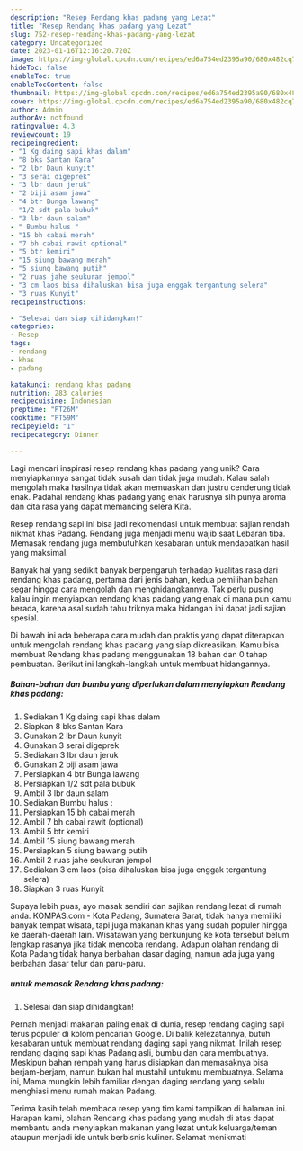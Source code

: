 ```yaml
---
description: "Resep Rendang khas padang yang Lezat"
title: "Resep Rendang khas padang yang Lezat"
slug: 752-resep-rendang-khas-padang-yang-lezat
category: Uncategorized
date: 2023-01-16T12:16:20.720Z
image: https://img-global.cpcdn.com/recipes/ed6a754ed2395a90/680x482cq70/rendang-khas-padang-foto-resep-utama.jpg
hideToc: false
enableToc: true
enableTocContent: false
thumbnail: https://img-global.cpcdn.com/recipes/ed6a754ed2395a90/680x482cq70/rendang-khas-padang-foto-resep-utama.jpg
cover: https://img-global.cpcdn.com/recipes/ed6a754ed2395a90/680x482cq70/rendang-khas-padang-foto-resep-utama.jpg
author: Admin
authorAv: notfound
ratingvalue: 4.3
reviewcount: 19
recipeingredient:
- "1 Kg daing sapi khas dalam"
- "8 bks Santan Kara"
- "2 lbr Daun kunyit"
- "3 serai digeprek"
- "3 lbr daun jeruk"
- "2 biji asam jawa"
- "4 btr Bunga lawang"
- "1/2 sdt pala bubuk"
- "3 lbr daun salam"
- " Bumbu halus "
- "15 bh cabai merah"
- "7 bh cabai rawit optional"
- "5 btr kemiri"
- "15 siung bawang merah"
- "5 siung bawang putih"
- "2 ruas jahe seukuran jempol"
- "3 cm laos bisa dihaluskan bisa juga enggak tergantung selera"
- "3 ruas Kunyit"
recipeinstructions:

- "Selesai dan siap dihidangkan!"
categories:
- Resep
tags:
- rendang
- khas
- padang

katakunci: rendang khas padang 
nutrition: 283 calories
recipecuisine: Indonesian
preptime: "PT26M"
cooktime: "PT59M"
recipeyield: "1"
recipecategory: Dinner

---
```





Lagi mencari inspirasi resep rendang khas padang yang unik? Cara menyiapkannya sangat tidak susah dan tidak juga mudah. Kalau salah mengolah maka hasilnya tidak akan memuaskan dan justru cenderung tidak enak. Padahal rendang khas padang yang enak harusnya sih punya aroma dan cita rasa yang dapat memancing selera Kita.





Resep rendang sapi ini bisa jadi rekomendasi untuk membuat sajian rendah nikmat khas Padang. Rendang juga menjadi menu wajib saat Lebaran tiba. Memasak rendang juga membutuhkan kesabaran untuk mendapatkan hasil yang maksimal.

Banyak hal yang sedikit banyak berpengaruh terhadap kualitas rasa dari rendang khas padang, pertama dari jenis bahan, kedua pemilihan bahan segar hingga cara mengolah dan menghidangkannya. Tak perlu pusing kalau ingin menyiapkan rendang khas padang yang enak di mana pun kamu berada, karena asal sudah tahu triknya maka hidangan ini dapat jadi sajian spesial.






Di bawah ini ada beberapa cara mudah dan praktis yang dapat diterapkan untuk mengolah rendang khas padang yang siap dikreasikan. Kamu bisa membuat Rendang khas padang menggunakan 18 bahan dan 0 tahap pembuatan. Berikut ini langkah-langkah untuk membuat hidangannya.

<!--inarticleads1-->

##### Bahan-bahan dan bumbu yang diperlukan dalam menyiapkan Rendang khas padang:

1. Sediakan 1 Kg daing sapi khas dalam
1. Siapkan 8 bks Santan Kara
1. Gunakan 2 lbr Daun kunyit
1. Gunakan 3 serai digeprek
1. Sediakan 3 lbr daun jeruk
1. Gunakan 2 biji asam jawa
1. Persiapkan 4 btr Bunga lawang
1. Persiapkan 1/2 sdt pala bubuk
1. Ambil 3 lbr daun salam
1. Sediakan  Bumbu halus :
1. Persiapkan 15 bh cabai merah
1. Ambil 7 bh cabai rawit (optional)
1. Ambil 5 btr kemiri
1. Ambil 15 siung bawang merah
1. Persiapkan 5 siung bawang putih
1. Ambil 2 ruas jahe seukuran jempol
1. Sediakan 3 cm laos (bisa dihaluskan bisa juga enggak tergantung selera)
1. Siapkan 3 ruas Kunyit


Supaya lebih puas, ayo masak sendiri dan sajikan rendang lezat di rumah anda. KOMPAS.com - Kota Padang, Sumatera Barat, tidak hanya memiliki banyak tempat wisata, tapi juga makanan khas yang sudah populer hingga ke daerah-daerah lain. Wisatawan yang berkunjung ke kota tersebut belum lengkap rasanya jika tidak mencoba rendang. Adapun olahan rendang di Kota Padang tidak hanya berbahan dasar daging, namun ada juga yang berbahan dasar telur dan paru-paru. 

<!--inarticleads2-->

#####  untuk memasak Rendang khas padang:


1. Selesai dan siap dihidangkan!

Pernah menjadi makanan paling enak di dunia, resep rendang daging sapi terus populer di kolom pencarian Google. Di balik kelezatannya, butuh kesabaran untuk membuat rendang daging sapi yang nikmat. Inilah resep rendang daging sapi khas Padang asli, bumbu dan cara membuatnya. Meskipun bahan rempah yang harus disiapkan dan memasaknya bisa berjam-berjam, namun bukan hal mustahil untukmu membuatnya. Selama ini, Mama mungkin lebih familiar dengan daging rendang yang selalu menghiasi menu rumah makan Padang. 

Terima kasih telah membaca resep yang tim kami tampilkan di halaman ini. Harapan kami, olahan Rendang khas padang yang mudah di atas dapat membantu anda menyiapkan makanan yang lezat untuk keluarga/teman ataupun menjadi ide untuk berbisnis kuliner. Selamat menikmati
